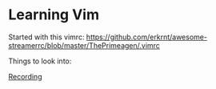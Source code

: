 # Learning Vim

Started with this vimrc:
https://github.com/erkrnt/awesome-streamerrc/blob/master/ThePrimeagen/.vimrc

Things to look into:

[Recording](https://stackoverflow.com/questions/1527784/what-is-vim-recording-and-how-can-it-be-disabled)
